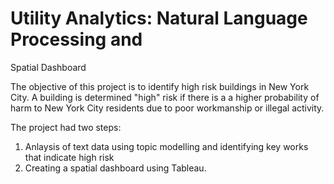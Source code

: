 # Utility Analytics: Natural Language Processing and 
Spatial Dashboard

The objective of this project is to identify high risk buildings in New York City. A building is determined "high" risk if there is a a higher probability of harm to New York City residents due to poor workmanship or illegal activity. 

The project had two steps:
1. Anlaysis of text data using topic modelling and identifying key works that indicate high risk
2. Creating a spatial dashboard using Tableau.






